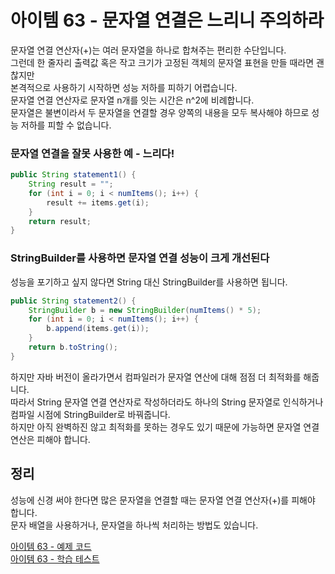 # 아이템 63 - 문자열 연결은 느리니 주의하라

문자열 연결 연산자(+)는 여러 문자열을 하나로 합쳐주는 편리한 수단입니다.     
그런데 한 줄자리 출력값 혹은 작고 크기가 고정된 객체의 문자열 표현을 만들 때라면 괜찮지만    
본격적으로 사용하기 시작하면 성능 저하를 피하기 어렵습니다.     
문자열 연결 연산자로 문자열 n개를 잇는 시간은 n^2에 비례합니다.    
문자열은 불변이라서 두 문자열을 연결할 경우 양쪽의 내용을 모두 복사해야 하므로 성능 저하를 피할 수 없습니다.    

### 문자열 연결을 잘못 사용한 예 - 느리다!

````java
public String statement1() {
    String result = "";
    for (int i = 0; i < numItems(); i++) {
        result += items.get(i);
    }
    return result;
}
````

### StringBuilder를 사용하면 문자열 연결 성능이 크게 개선된다

성능을 포기하고 싶지 않다면 String 대신 StringBuilder를 사용하면 됩니다.    

````java
public String statement2() {
    StringBuilder b = new StringBuilder(numItems() * 5);
    for (int i = 0; i < numItems(); i++) {
        b.append(items.get(i));
    }
    return b.toString();
}
````

하지만 자바 버전이 올라가면서 컴파일러가 문자열 연산에 대해 점점 더 최적화를 해줍니다.    
따라서 String 문자열 연결 연산자로 작성하더라도 하나의 String 문자열로 인식하거나       
컴파일 시점에 StringBuilder로 바꿔줍니다.    
하지만 아직 완벽하진 않고 최적화를 못하는 경우도 있기 때문에 가능하면 문자열 연결 연산은 피해야 합니다.         

## 정리

성능에 신경 써야 한다면 많은 문자열을 연결할 때는 문자열 연결 연산자(+)를 피해야 합니다.     
문자 배열을 사용하거나, 문자열을 하나씩 처리하는 방법도 있습니다.      

[아이템 63 - 예제 코드](https://github.com/320Hwany/EffectiveJava/tree/main/src/main/java/effective/chapter9/item63)                                                                                                            
[아이템 63 - 학습 테스트](https://github.com/320Hwany/EffectiveJava/tree/main/src/test/java/effective/chapter9/item63)       

